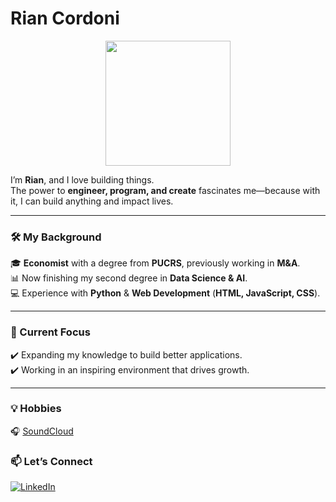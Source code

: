 # Rian Cordoni  

<div align="center">
  <img src="https://media3.giphy.com/media/v1.Y2lkPTc5MGI3NjExN2FuOWZobjhib2drNGZlZXVuZnp1dnM2bHU2OXh1bHloZGpqamFyciZlcD12MV9pbnRlcm5naWZfYnlfaWQmY3Q9Zw/xUOxfg0ESyhKOv4Vva/giphy.gif" width="200"/>
</div>  

I’m **Rian**, and I love building things.  
The power to **engineer, program, and create** fascinates me—because with it, I can build anything and impact lives.  

---

### 🛠 My Background  
🎓 **Economist** with a degree from **PUCRS**, previously working in **M&A**.  
📊 Now finishing my second degree in **Data Science & AI**.  
💻 Experience with **Python** & **Web Development** (**HTML, JavaScript, CSS**).  

---

### 🚀 Current Focus  
✔️ Expanding my knowledge to build better applications.  
✔️ Working in an inspiring environment that drives growth.  

---

### 💡 Hobbies
🎧 [SoundCloud](https://soundcloud.com/user-183182855)

### 📫 Let’s Connect  
[![LinkedIn](https://img.shields.io/badge/LinkedIn-Connect-blue?style=for-the-badge&logo=linkedin)](https://www.linkedin.com/in/riancordoni)  
